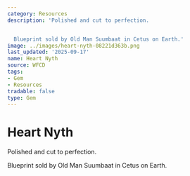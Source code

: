 ```yaml
---
category: Resources
description: 'Polished and cut to perfection.


  Blueprint sold by Old Man Suumbaat in Cetus on Earth.'
image: ../images/heart-nyth-08221d363b.png
last_updated: '2025-09-17'
name: Heart Nyth
source: WFCD
tags:
- Gem
- Resources
tradable: false
type: Gem
---
```


# Heart Nyth

Polished and cut to perfection.

Blueprint sold by Old Man Suumbaat in Cetus on Earth.

